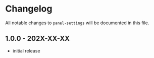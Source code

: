 # Changelog

All notable changes to `panel-settings` will be documented in this file.

## 1.0.0 - 202X-XX-XX

- initial release
